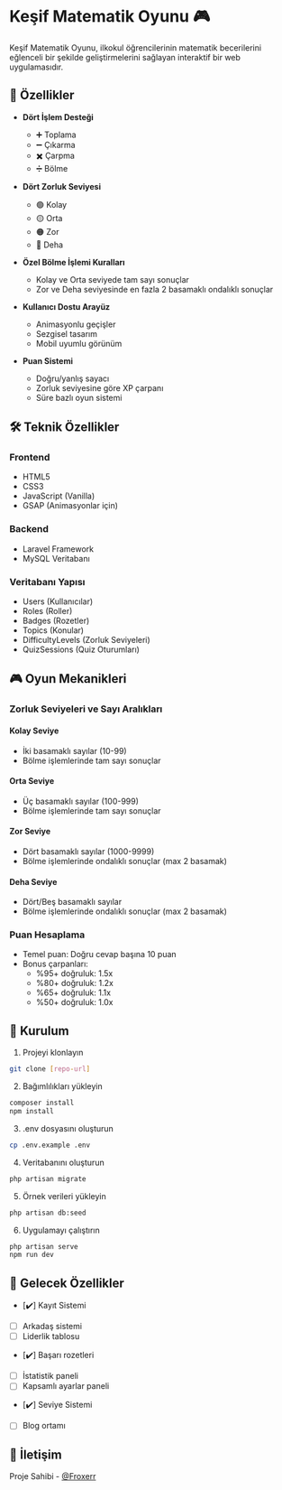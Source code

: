 # Keşif Matematik Oyunu 🎮

Keşif Matematik Oyunu, ilkokul öğrencilerinin matematik becerilerini eğlenceli bir şekilde geliştirmelerini sağlayan interaktif bir web uygulamasıdır.

## 🎯 Özellikler

- **Dört İşlem Desteği**
  - ➕ Toplama
  - ➖ Çıkarma
  - ✖️ Çarpma
  - ➗ Bölme

- **Dört Zorluk Seviyesi**
  - 🟢 Kolay
  - 🟡 Orta
  - 🟠 Zor
  - 🔴 Deha

- **Özel Bölme İşlemi Kuralları**
  - Kolay ve Orta seviyede tam sayı sonuçlar
  - Zor ve Deha seviyesinde en fazla 2 basamaklı ondalıklı sonuçlar

- **Kullanıcı Dostu Arayüz**
  - Animasyonlu geçişler
  - Sezgisel tasarım
  - Mobil uyumlu görünüm

- **Puan Sistemi**
  - Doğru/yanlış sayacı
  - Zorluk seviyesine göre XP çarpanı
  - Süre bazlı oyun sistemi

## 🛠️ Teknik Özellikler

### Frontend
- HTML5
- CSS3
- JavaScript (Vanilla)
- GSAP (Animasyonlar için)

### Backend
- Laravel Framework
- MySQL Veritabanı

### Veritabanı Yapısı
- Users (Kullanıcılar)
- Roles (Roller)
- Badges (Rozetler)
- Topics (Konular)
- DifficultyLevels (Zorluk Seviyeleri)
- QuizSessions (Quiz Oturumları)

## 🎮 Oyun Mekanikleri

### Zorluk Seviyeleri ve Sayı Aralıkları

#### Kolay Seviye
- İki basamaklı sayılar (10-99)
- Bölme işlemlerinde tam sayı sonuçlar

#### Orta Seviye
- Üç basamaklı sayılar (100-999)
- Bölme işlemlerinde tam sayı sonuçlar

#### Zor Seviye
- Dört basamaklı sayılar (1000-9999)
- Bölme işlemlerinde ondalıklı sonuçlar (max 2 basamak)

#### Deha Seviye
- Dört/Beş basamaklı sayılar
- Bölme işlemlerinde ondalıklı sonuçlar (max 2 basamak)

### Puan Hesaplama
- Temel puan: Doğru cevap başına 10 puan
- Bonus çarpanları:
  - %95+ doğruluk: 1.5x
  - %80+ doğruluk: 1.2x
  - %65+ doğruluk: 1.1x
  - %50+ doğruluk: 1.0x

## 🚀 Kurulum

1. Projeyi klonlayın
```bash
git clone [repo-url]
```

2. Bağımlılıkları yükleyin
```bash
composer install
npm install
```

3. .env dosyasını oluşturun
```bash
cp .env.example .env
```

4. Veritabanını oluşturun
```bash
php artisan migrate
```

5. Örnek verileri yükleyin
```bash
php artisan db:seed
```

6. Uygulamayı çalıştırın
```bash
php artisan serve
npm run dev
```

## 🎯 Gelecek Özellikler

- [✔️] Kayıt Sistemi
- [ ] Arkadaş sistemi
- [ ] Liderlik tablosu
- [✔️] Başarı rozetleri
- [ ] İstatistik paneli
- [ ] Kapsamlı ayarlar paneli
- [✔️] Seviye Sistemi
- [ ] Blog ortamı


## 🤝 İletişim

Proje Sahibi - [@Froxerr](https://https://github.com/Froxerr)
